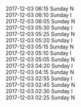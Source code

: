 2017-12-03 06:15 Sunday  N  
2017-12-03 06:10 Sunday  I  
2017-12-03 06:05 Sunday  N  
2017-12-03 05:30 Sunday  I  
2017-12-03 05:25 Sunday  N  
2017-12-03 05:20 Sunday  I  
2017-12-03 05:15 Sunday  N  
2017-12-03 05:10 Sunday  I  
2017-12-03 05:05 Sunday  N  
2017-12-03 04:20 Sunday  I  
2017-12-03 04:15 Sunday  N  
2017-12-03 02:55 Sunday  I  
2017-12-03 02:45 Sunday  N  
2017-12-03 02:30 Sunday  I  
2017-12-03 02:25 Sunday  N  
